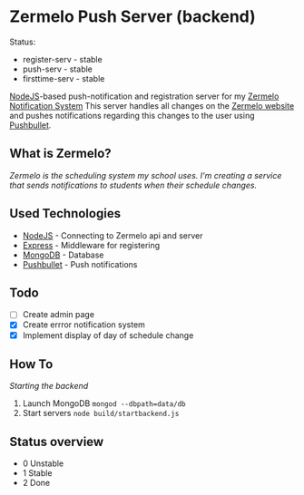 # Zermelo Push Server (backend)
Status:
- register-serv   - stable
- push-serv       - stable
- firsttime-serv  - stable

[NodeJS]("http://www.nodejs.org/")-based push-notification and registration server for my [Zermelo Notification System]("https://github.com/renzowesterbeek/iweb-website")
This server handles all changes on the [Zermelo website]("http://scmoost.zportal.nl") and pushes notifications regarding this changes to the user using [Pushbullet]("https://www.pushbullet.com").

## What is Zermelo?
_Zermelo is the scheduling system my school uses. I'm creating a service that sends notifications to students when their schedule changes._

## Used Technologies
- [NodeJS]("http://www.nodejs.org/") - Connecting to Zermelo api and server
- [Express]("http://expressjs.com/") - Middleware for registering
- [MongoDB]("http://mongodb.org") - Database
- [Pushbullet]("https://www.pushbullet.com") - Push notifications

## Todo
- [ ] Create admin page
- [x] Create errror notification system
- [x] Implement display of day of schedule change

## How To
_Starting the backend_
1. Launch MongoDB `mongod --dbpath=data/db`
2. Start servers `node build/startbackend.js`

## Status overview
- 0 Unstable
- 1 Stable
- 2 Done
